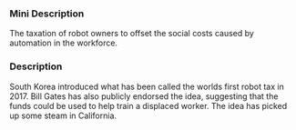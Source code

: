### Mini Description

The taxation of robot owners to offset the social costs caused by automation in the workforce.

### Description

South Korea introduced what has been called the worlds first robot tax in 2017. Bill Gates has also publicly endorsed the idea, suggesting that the funds could be used to help train a displaced worker. The idea has picked up some steam in California.
